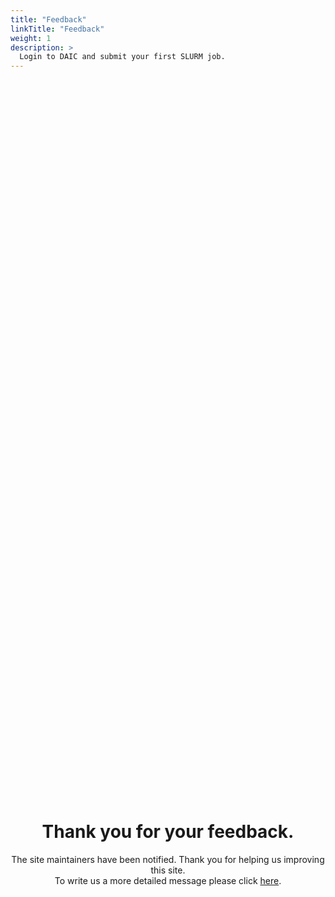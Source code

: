 ```yaml
---
title: "Feedback"
linkTitle: "Feedback"
weight: 1
description: >
  Login to DAIC and submit your first SLURM job.
---
```


<h1 style="text-align: center; margin-top: 30vh">Thank you for your feedback.</h1>
<p style="text-align: center"> 
The site maintainers have been notified. Thank you for helping us improving this site.<br>To write us a more detailed message please click <a href="https://gitlab.ewi.tudelft.nl/daic/docs/-/issues/new"> here</a>.
</p>
